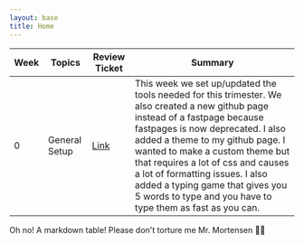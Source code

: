 ```yaml
---
layout: base
title: Home
---
```


| Week | Topics | Review Ticket | Summary |
|-|-|-|-|
| 0 | General Setup | [Link](https://github.com/Soham360/APCSA/issues/1) | This week we set up/updated the tools needed for this trimester. We also created a new github page instead of a fastpage because fastpages is now deprecated. I also added a theme to my github page. I wanted to make a custom theme but that requires a lot of css and causes a lot of formatting issues. I also added a typing game that gives you 5 words to type and you have to type them as fast as you can. |

Oh no! A markdown table! Please don't torture me Mr. Mortensen 🥺🥺
